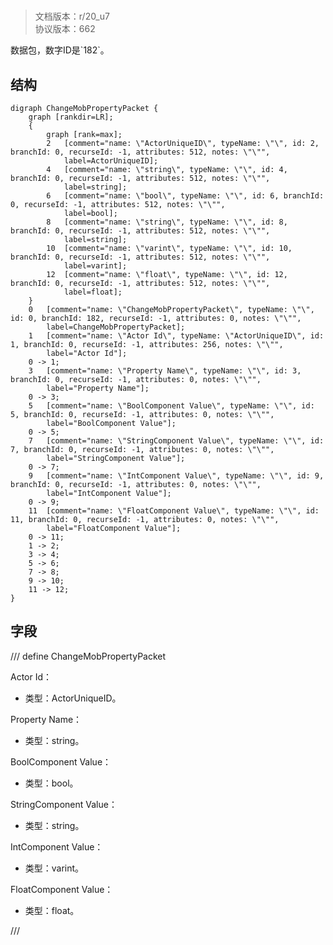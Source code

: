 # <!-- md:samp ChangeMobPropertyPacket -->

> 文档版本：r/20_u7<br/>协议版本：662

<!-- md:samp ChangeMobPropertyPacket -->数据包，数字ID是`182`。

## 结构

```viz
digraph ChangeMobPropertyPacket {
	graph [rankdir=LR];
	{
		graph [rank=max];
		2	[comment="name: \"ActorUniqueID\", typeName: \"\", id: 2, branchId: 0, recurseId: -1, attributes: 512, notes: \"\"",
			label=ActorUniqueID];
		4	[comment="name: \"string\", typeName: \"\", id: 4, branchId: 0, recurseId: -1, attributes: 512, notes: \"\"",
			label=string];
		6	[comment="name: \"bool\", typeName: \"\", id: 6, branchId: 0, recurseId: -1, attributes: 512, notes: \"\"",
			label=bool];
		8	[comment="name: \"string\", typeName: \"\", id: 8, branchId: 0, recurseId: -1, attributes: 512, notes: \"\"",
			label=string];
		10	[comment="name: \"varint\", typeName: \"\", id: 10, branchId: 0, recurseId: -1, attributes: 512, notes: \"\"",
			label=varint];
		12	[comment="name: \"float\", typeName: \"\", id: 12, branchId: 0, recurseId: -1, attributes: 512, notes: \"\"",
			label=float];
	}
	0	[comment="name: \"ChangeMobPropertyPacket\", typeName: \"\", id: 0, branchId: 182, recurseId: -1, attributes: 0, notes: \"\"",
		label=ChangeMobPropertyPacket];
	1	[comment="name: \"Actor Id\", typeName: \"ActorUniqueID\", id: 1, branchId: 0, recurseId: -1, attributes: 256, notes: \"\"",
		label="Actor Id"];
	0 -> 1;
	3	[comment="name: \"Property Name\", typeName: \"\", id: 3, branchId: 0, recurseId: -1, attributes: 0, notes: \"\"",
		label="Property Name"];
	0 -> 3;
	5	[comment="name: \"BoolComponent Value\", typeName: \"\", id: 5, branchId: 0, recurseId: -1, attributes: 0, notes: \"\"",
		label="BoolComponent Value"];
	0 -> 5;
	7	[comment="name: \"StringComponent Value\", typeName: \"\", id: 7, branchId: 0, recurseId: -1, attributes: 0, notes: \"\"",
		label="StringComponent Value"];
	0 -> 7;
	9	[comment="name: \"IntComponent Value\", typeName: \"\", id: 9, branchId: 0, recurseId: -1, attributes: 0, notes: \"\"",
		label="IntComponent Value"];
	0 -> 9;
	11	[comment="name: \"FloatComponent Value\", typeName: \"\", id: 11, branchId: 0, recurseId: -1, attributes: 0, notes: \"\"",
		label="FloatComponent Value"];
	0 -> 11;
	1 -> 2;
	3 -> 4;
	5 -> 6;
	7 -> 8;
	9 -> 10;
	11 -> 12;
}

```

## 字段

/// define
ChangeMobPropertyPacket

Actor Id：[<!-- md:samp ActorUniqueID -->](refs/protocols/types/ActorUniqueID.md)

- 类型：ActorUniqueID。

Property Name：<!-- md:samp string -->

- 类型：string。

BoolComponent Value：<!-- md:samp bool -->

- 类型：bool。

StringComponent Value：<!-- md:samp string -->

- 类型：string。

IntComponent Value：<!-- md:samp varint -->

- 类型：varint。

FloatComponent Value：<!-- md:samp float -->

- 类型：float。


///
